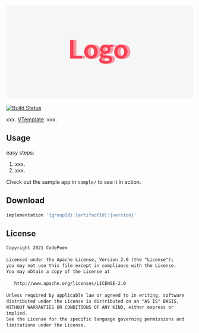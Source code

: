 ![VTemplate](/buildTemplate/logo.png)

[![Build Status](https://travis-ci.org/CodePoem/VTemplate.svg?branch=master)](https://travis-ci.org/CodePoem/VTemplate)

xxx.
[VTemplate][vTemplate].
xxx.


Usage
-----

easy steps:

 1. xxx.
 2. xxx.

Check out the sample app in `sample/` to see it in action.


Download
--------

```groovy
implementation '{groupId}:{artifactId}:{version}'
```


License
-------

    Copyright 2021 CodePoem

    Licensed under the Apache License, Version 2.0 (the "License");
    you may not use this file except in compliance with the License.
    You may obtain a copy of the License at

       http://www.apache.org/licenses/LICENSE-2.0

    Unless required by applicable law or agreed to in writing, software
    distributed under the License is distributed on an "AS IS" BASIS,
    WITHOUT WARRANTIES OR CONDITIONS OF ANY KIND, either express or implied.
    See the License for the specific language governing permissions and
    limitations under the License.


 [vTemplate]: http://github.com/CodePoem/VTemplate/

